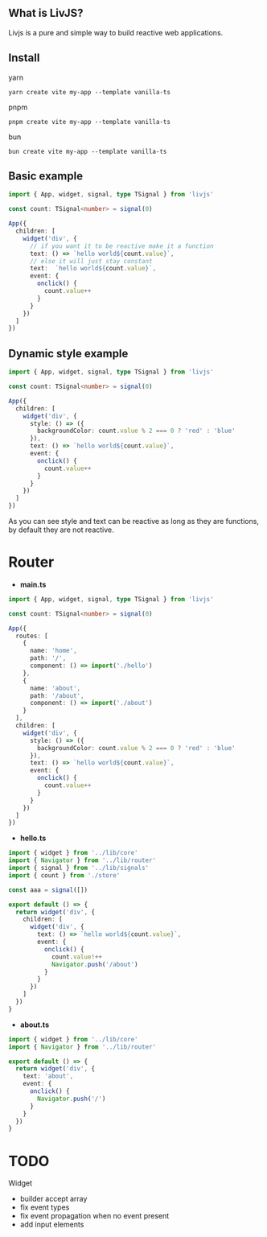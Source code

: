 ## What is LivJS?
Livjs is a pure and simple way to build reactive web applications.


## Install
yarn

`yarn create vite my-app --template vanilla-ts`

pnpm

`pnpm create vite my-app --template vanilla-ts`

bun

`bun create vite my-app --template vanilla-ts`

## Basic example
```ts
import { App, widget, signal, type TSignal } from 'livjs'

const count: TSignal<number> = signal(0)

App({
  children: [
    widget('div', {
      // if you want it to be reactive make it a function
      text: () => `hello world${count.value}`,
      // else it will just stay constant
      text:  `hello world${count.value}`,
      event: {
        onclick() {
          count.value++
        }
      }
    })
  ]
})
```

## Dynamic style example
```ts
import { App, widget, signal, type TSignal } from 'livjs'

const count: TSignal<number> = signal(0)

App({
  children: [
    widget('div', {
      style: () => ({
        backgroundColor: count.value % 2 === 0 ? 'red' : 'blue'
      }),
      text: () => `hello world${count.value}`,
      event: {
        onclick() {
          count.value++
        }
      }
    })
  ]
})
```

As you can see style and text can be reactive as long as they are functions, by default they are not reactive.


# Router
- **main.ts**
```ts
import { App, widget, signal, type TSignal } from 'livjs'

const count: TSignal<number> = signal(0)

App({
  routes: [
    {
      name: 'home',
      path: '/',
      component: () => import('./hello')
    },
    {
      name: 'about',
      path: '/about',
      component: () => import('./about')
    }
  ],
  children: [
    widget('div', {
      style: () => ({
        backgroundColor: count.value % 2 === 0 ? 'red' : 'blue'
      }),
      text: () => `hello world${count.value}`,
      event: {
        onclick() {
          count.value++
        }
      }
    })
  ]
})
```
- **hello.ts**
```ts
import { widget } from '../lib/core'
import { Navigator } from '../lib/router'
import { signal } from '../lib/signals'
import { count } from './store'

const aaa = signal([])

export default () => {
  return widget('div', {
    children: [
      widget('div', {
        text: () => `hello world${count.value}`,
        event: {
          onclick() {
            count.value!++
            Navigator.push('/about')
          }
        }
      })
    ]
  })
}
```
- **about.ts**
```ts
import { widget } from '../lib/core'
import { Navigator } from '../lib/router'

export default () => {
  return widget('div', {
    text: 'about',
    event: {
      onclick() {
        Navigator.push('/')
      }
    }
  })
}
```

# TODO

Widget

- builder accept array
- fix event types
- fix event propagation when no event present
- add input elements

